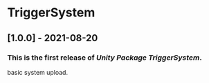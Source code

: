 # TriggerSystem

## [1.0.0] - 2021-08-20

### This is the first release of *Unity Package TriggerSystem*.

basic system upload.
